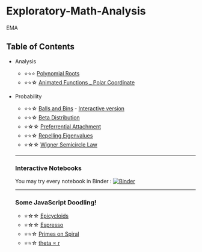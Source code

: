 # Exploratory-Math-Analysis
EMA

## Table of Contents
- Analysis
  - ⭐⭐⭐ [Polynomial Roots](Analysis/Polynomial_Roots.ipynb)
  - ⭐⭐☆ [Animated Functions _ Polar Coordinate](Analysis/Polar.ipynb)
- Probability
  - ⭐⭐☆ [Balls and Bins](Probability/Balls&Bins.ipynb) - [Interactive version](Probability/Balls%26Bins-Interact.ipynb)
  - ⭐⭐☆ [Beta Distribution](Probability/Beta.ipynb)
  - ⭐☆☆  [Preferrential Attachment](Probability/Preferrential_Attachment.ipynb)
  - ⭐⭐☆ [Repelling Eigenvalues](Probability/Repelling%20EigenValues.ipynb)
  - ⭐☆☆  [Wigner Semicircle Law](Probability/Wigner.ipynb)
  
  
  ----------
  ### Interactive Notebooks
  You may try every notebook in Binder :   [![Binder](https://mybinder.org/badge_logo.svg)](https://mybinder.org/v2/gh/bidgoli/Exploratory-Math-Analysis/master)
  
  -----------
  ### Some JavaScript Doodling!
  
  - ⭐☆☆ [Epicycloids](https://editor.p5js.org/bidgoli/present/ZyJTIeGg4)
  - ⭐☆☆ [Espresso](https://editor.p5js.org/bidgoli/present/vdwt7Vc1C)
  - ⭐⭐☆ [Primes on Spiral](https://editor.p5js.org/bidgoli/present/Vlnckcu9H)
  - ⭐⭐☆ [theta ∝ r](https://editor.p5js.org/bidgoli/present/5DUMYvu64)
  
  
